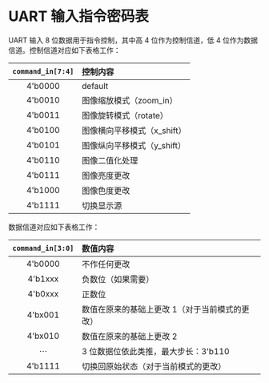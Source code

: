 # UART 输入指令密码表

UART 输入 8 位数据用于指令控制，其中高 4 位作为控制信道，低 4 位作为数据信道。控制信道对应如下表格工作：

| `command_in[7:4]` | 控制内容 |
| :---: | :--- |
| 4'b0000 | default |
| 4'b0010 | 图像缩放模式（zoom_in） |
| 4'b0011 | 图像旋转模式（rotate） |
| 4'b0100 | 图像横向平移模式（x_shift） |
| 4'b0101 | 图像纵向平移模式（y_shift）|
| 4'b0110 | 图像二值化处理 |
| 4'b0111 | 图像亮度更改 |
| 4'b1000 | 图像色度更改 |
| 4'b1111 | 切换显示源 |

数据信道对应如下表格工作：

| `command_in[3:0]` | 数值内容 |
| :---: | :--- |
| 4'b0000 | 不作任何更改 |
| 4'b1xxx | 负数位（如果需要） |
| 4'b0xxx | 正数位 |
| 4'bx001 | 数值在原来的基础上更改 1（对于当前模式的更改）|
| 4'bx010 | 数值在原来的基础上更改 2 |
| $\cdots$ | 3 位数据位依此类推，最大步长：3'b110 |
| 4'b1111 | 切换回原始状态（对于当前模式的更改）|
